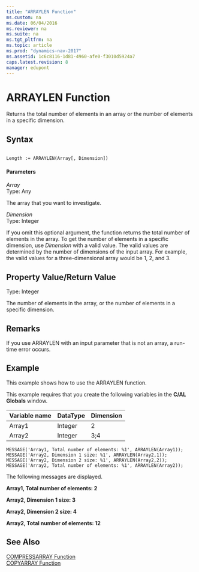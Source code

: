 ```yaml
---
title: "ARRAYLEN Function"
ms.custom: na
ms.date: 06/04/2016
ms.reviewer: na
ms.suite: na
ms.tgt_pltfrm: na
ms.topic: article
ms.prod: "dynamics-nav-2017"
ms.assetid: 1c6c8116-1d81-4960-afe0-f3010d5924a7
caps.latest.revision: 8
manager: edupont
---
```

# ARRAYLEN Function
Returns the total number of elements in an array or the number of elements in a specific dimension.  
  
## Syntax  
  
```  
  
Length := ARRAYLEN(Array[, Dimension])  
```  
  
#### Parameters  
 *Array*  
 Type: Any  
  
 The array that you want to investigate.  
  
 *Dimension*  
 Type: Integer  
  
 If you omit this optional argument, the function returns the total number of elements in the array. To get the number of elements in a specific dimension, use *Dimension* with a valid value. The valid values are determined by the number of dimensions of the input array. For example, the valid values for a three-dimensional array would be 1, 2, and 3.  
  
## Property Value/Return Value  
 Type: Integer  
  
 The number of elements in the array, or the number of elements in a specific dimension.  
  
## Remarks  
 If you use ARRAYLEN with an input parameter that is not an array, a run-time error occurs.  
  
## Example  
 This example shows how to use the ARRAYLEN function.  
  
 This example requires that you create the following variables in the **C/AL Globals** window.  
  
|Variable name|DataType|Dimension|  
|-------------------|--------------|---------------|  
|Array1|Integer|2|  
|Array2|Integer|3;4|  
  
```  
MESSAGE('Array1, Total number of elements: %1', ARRAYLEN(Array1));  
MESSAGE('Array2, Dimension 1 size: %1', ARRAYLEN(Array2,1));  
MESSAGE('Array2, Dimension 2 size: %1', ARRAYLEN(Array2,2));  
MESSAGE('Array2, Total number of elements: %1', ARRAYLEN(Array2));  
```  
  
 The following messages are displayed.  
  
 **Array1, Total number of elements: 2**  
  
 **Array2, Dimension 1 size: 3**  
  
 **Array2, Dimension 2 size: 4**  
  
 **Array2, Total number of elements: 12**  
  
## See Also  
 [COMPRESSARRAY Function](COMPRESSARRAY-Function.md)   
 [COPYARRAY Function](COPYARRAY-Function.md)